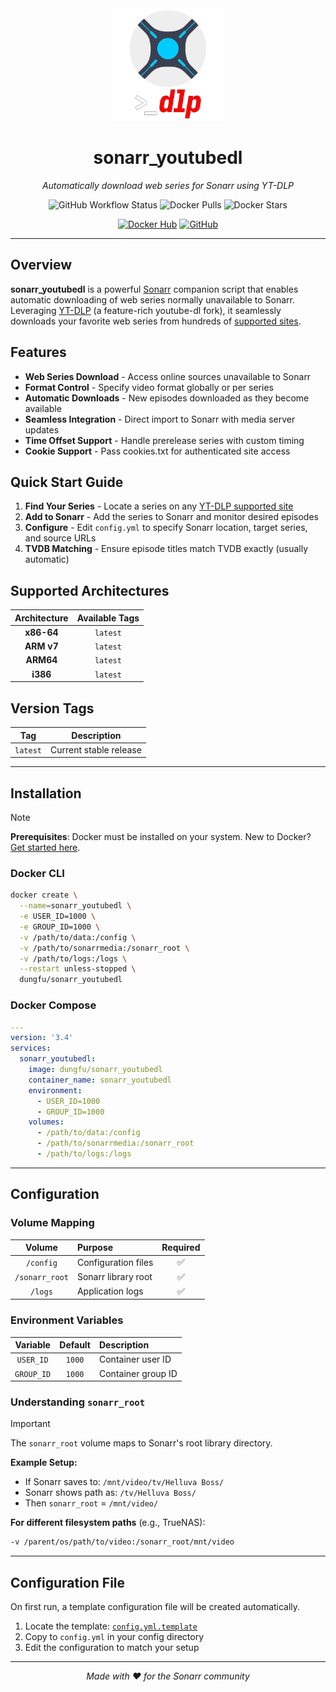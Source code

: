<div align="center">

<img src="https://raw.githubusercontent.com/fireph/sonarr_youtubedl/refs/heads/main/logo.png" alt="sonarr_youtubedl Logo" width="180" height="180">

# sonarr_youtubedl

*Automatically download web series for Sonarr using YT-DLP*

![GitHub Workflow Status](https://img.shields.io/github/actions/workflow/status/fireph/sonarr_youtubedl/main.yaml?style=flat-square)
![Docker Pulls](https://img.shields.io/docker/pulls/dungfu/sonarr_youtubedl?style=flat-square)
![Docker Stars](https://img.shields.io/docker/stars/dungfu/sonarr_youtubedl?style=flat-square)

[![Docker Hub](https://img.shields.io/badge/Open%20On-DockerHub-blue?style=for-the-badge&logo=docker)](https://hub.docker.com/r/dungfu/sonarr_youtubedl)
[![GitHub](https://img.shields.io/badge/GitHub-Repository-blue?style=for-the-badge&logo=github)](https://github.com/fireph/sonarr_youtubedl)

</div>

---

## Overview

**sonarr_youtubedl** is a powerful [Sonarr](https://sonarr.tv/) companion script that enables automatic downloading of web series normally unavailable to Sonarr. Leveraging [YT-DLP](https://github.com/yt-dlp/yt-dlp) (a feature-rich youtube-dl fork), it seamlessly downloads your favorite web series from hundreds of [supported sites](https://github.com/yt-dlp/yt-dlp/blob/master/supportedsites.md).

## Features

- **Web Series Download** - Access online sources unavailable to Sonarr
- **Format Control** - Specify video format globally or per series
- **Automatic Downloads** - New episodes downloaded as they become available
- **Seamless Integration** - Direct import to Sonarr with media server updates
- **Time Offset Support** - Handle prerelease series with custom timing
- **Cookie Support** - Pass cookies.txt for authenticated site access

## Quick Start Guide

1. **Find Your Series** - Locate a series on any [YT-DLP supported site](https://github.com/yt-dlp/yt-dlp/blob/master/supportedsites.md)
2. **Add to Sonarr** - Add the series to Sonarr and monitor desired episodes
3. **Configure** - Edit `config.yml` to specify Sonarr location, target series, and source URLs
4. **TVDB Matching** - Ensure episode titles match TVDB exactly (usually automatic)

## Supported Architectures

| Architecture | Available Tags |
|:------------:|:-------------:|
| **x86-64** | `latest` |
| **ARM v7** | `latest` |
| **ARM64** | `latest` |
| **i386** | `latest` |

## Version Tags

| Tag | Description |
|:---:|:----------:|
| `latest` | Current stable release |

---

## Installation

> [!NOTE]
> **Prerequisites**: Docker must be installed on your system. New to Docker? [Get started here](https://docs.docker.com/get-started/).

### Docker CLI

```bash
docker create \
  --name=sonarr_youtubedl \
  -e USER_ID=1000 \
  -e GROUP_ID=1000 \
  -v /path/to/data:/config \
  -v /path/to/sonarrmedia:/sonarr_root \
  -v /path/to/logs:/logs \
  --restart unless-stopped \
  dungfu/sonarr_youtubedl
```

### Docker Compose

```yaml
---
version: '3.4'
services:
  sonarr_youtubedl:
    image: dungfu/sonarr_youtubedl
    container_name: sonarr_youtubedl
    environment:
      - USER_ID=1000
      - GROUP_ID=1000
    volumes:
      - /path/to/data:/config
      - /path/to/sonarrmedia:/sonarr_root
      - /path/to/logs:/logs
```

---

## Configuration

### Volume Mapping

| Volume | Purpose | Required |
|:------:|:--------|:--------:|
| `/config` | Configuration files | ✅ |
| `/sonarr_root` | Sonarr library root | ✅ |
| `/logs` | Application logs | ✅ |

### Environment Variables

| Variable | Default | Description |
|:--------:|:-------:|:------------|
| `USER_ID` | `1000` | Container user ID |
| `GROUP_ID` | `1000` | Container group ID |

### Understanding `sonarr_root`

> [!IMPORTANT]
> The `sonarr_root` volume maps to Sonarr's root library directory.

**Example Setup:**
- If Sonarr saves to: `/mnt/video/tv/Helluva Boss/`
- Sonarr shows path as: `/tv/Helluva Boss/`
- Then `sonarr_root` = `/mnt/video/`

**For different filesystem paths** (e.g., TrueNAS):
```bash
-v /parent/os/path/to/video:/sonarr_root/mnt/video
```

---

## Configuration File

On first run, a template configuration file will be created automatically.

1. Locate the template: [`config.yml.template`](./app/config.yml.template)
2. Copy to `config.yml` in your config directory
3. Edit the configuration to match your setup

<div align="center">

---

*Made with ❤️ for the Sonarr community*

</div>
